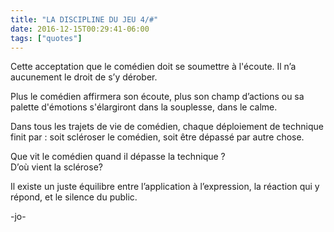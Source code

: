 ```yaml
---
title: "LA DISCIPLINE DU JEU 4/#"
date: 2016-12-15T00:29:41-06:00
tags: ["quotes"]
---
```



Cette acceptation que le comédien doit se soumettre à l'écoute. Il n’a aucunement le droit de s’y dérober.

Plus le comédien affirmera son écoute, plus son champ d’actions ou sa palette d'émotions s'élargiront dans la souplesse, dans le calme.

Dans tous les trajets de vie de comédien, chaque déploiement de technique finit par : soit scléroser le comédien, soit être dépassé par autre chose.

Que vit le comédien quand il dépasse la technique ?\
D’où vient la sclérose?

Il existe un juste équilibre entre l’application à l’expression, la réaction qui y répond, et le silence du public.


-jo-
